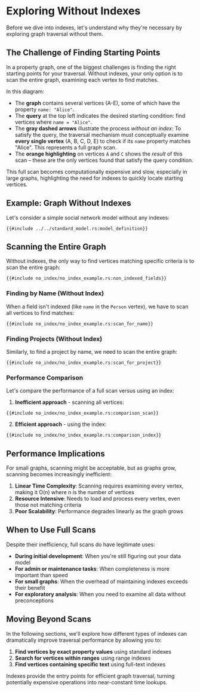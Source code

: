 # Exploring Without Indexes

Before we dive into indexes, let's understand why they're necessary by exploring graph traversal without them.

## The Challenge of Finding Starting Points

In a property graph, one of the biggest challenges is finding the right starting points for your traversal. Without
indexes, your only option is to scan the entire graph, examining each vertex to find matches.

<object data="./no_index/image.svg" title="Diagram a full scan of graph vertice"></object>

In this diagram:

- The **graph** contains several vertices (A-E), some of which have the property `name: "Alice"`.
- The **query** at the top left indicates the desired starting condition: find vertices where `name = "Alice"`.
- The **gray dashed arrows** illustrate the process *without an index*: To satisfy the query, the traversal mechanism
  must conceptually examine **every single vertex** (A, B, C, D, E) to check if its `name` property matches "Alice".
  This represents a full graph scan.
- The **orange highlighting** on vertices `A` and `C` shows the *result* of this scan – these are the only vertices
  found that satisfy the query condition.

This full scan becomes computationally expensive and slow, especially in large graphs, highlighting the need for indexes
to quickly locate starting vertices.

## Example: Graph Without Indexes

Let's consider a simple social network model without any indexes:

```rust,noplayground
{{#include ../../standard_model.rs:model_definition}}
```

## Scanning the Entire Graph

Without indexes, the only way to find vertices matching specific criteria is to scan the entire graph:

```rust,noplayground
{{#include no_index/no_index_example.rs:non_indexed_fields}}
```

### Finding by Name (Without Index)

When a field isn't indexed (like `name` in the `Person` vertex), we have to scan all vertices to find matches:

```rust,noplayground
{{#include no_index/no_index_example.rs:scan_for_name}}
```

### Finding Projects (Without Index)

Similarly, to find a project by name, we need to scan the entire graph:

```rust,noplayground
{{#include no_index/no_index_example.rs:scan_for_project}}
```

### Performance Comparison

Let's compare the performance of a full scan versus using an index:

1. **Inefficient approach** - scanning all vertices:

```rust,noplayground
{{#include no_index/no_index_example.rs:comparison_scan}}
```

2. **Efficient approach** - using the index:

```rust,noplayground
{{#include no_index/no_index_example.rs:comparison_index}}
```

## Performance Implications

For small graphs, scanning might be acceptable, but as graphs grow, scanning becomes increasingly inefficient:

1. **Linear Time Complexity**: Scanning requires examining every vertex, making it O(n) where n is the number of
   vertices
2. **Resource Intensive**: Needs to load and process every vertex, even those not matching criteria
3. **Poor Scalability**: Performance degrades linearly as the graph grows

## When to Use Full Scans

Despite their inefficiency, full scans do have legitimate uses:

- **During initial development**: When you're still figuring out your data model
- **For admin or maintenance tasks**: When completeness is more important than speed
- **For small graphs**: When the overhead of maintaining indexes exceeds their benefit
- **For exploratory analysis**: When you need to examine all data without preconceptions

## Moving Beyond Scans

In the following sections, we'll explore how different types of indexes can dramatically improve traversal performance
by allowing you to:

1. **Find vertices by exact property values** using standard indexes
2. **Search for vertices within ranges** using range indexes
3. **Find vertices containing specific text** using full-text indexes

Indexes provide the entry points for efficient graph traversal, turning potentially expensive operations into
near-constant time lookups.